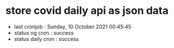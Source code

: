 # store covid daily api as json data

- last cronjob : Sunday, 10 October 2021 00:45:45
- status og cron : success
- status daily cron : success
      
      